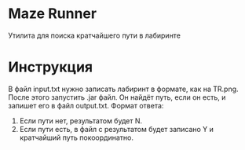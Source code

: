 # Maze Runner
Утилита для поиска кратчайшего пути в лабиринте

# Инструкция
В файл input.txt нужно записать лабиринт в формате, как на TR.png. После этого запустить .jar файл. Он найдёт путь, если он есть, и запишет его в файл output.txt.
Формат ответа:
1. Если пути нет, результатом будет N.
2. Если пути есть, в файл с результатом будет записано Y и кратчайший путь покоординатно.